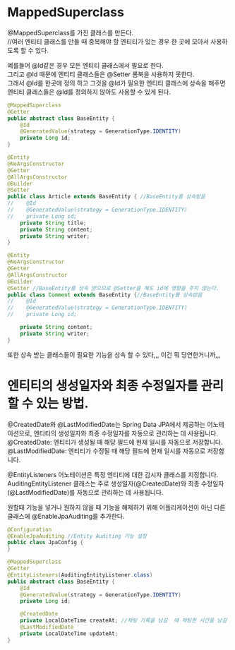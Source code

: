 # MappedSuperclass
@MappedSuperclass를 가진 클래스를 만든다.  
//여러 엔티티 클래스를 만들 때 중복해야 할 엔티티가 있는 경우 한 곳에 모아서 사용하도록 할 수 있다.

예를들어 @Id같은 경우 모든 엔티티 클래스에서 필요로 한다.  
그리고 @Id 때문에 엔티티 클래스들은 @Setter 롬북을 사용하지 못한다.  
그래서 @Id를 한곳에 정의 하고 그것을 @Id가 필요한 엔티티 클래스에 상속을 해주면  
엔티티 클래스들은 @Id를 정의하지 않아도 사용할 수 있게 된다.

```java
@MappedSuperclass
@Getter
public abstract class BaseEntity {
    @Id
    @GeneratedValue(strategy = GenerationType.IDENTITY)
    private Long id;
}
```

```java
@Entity
@NoArgsConstructor
@Getter
@AllArgsConstructor
@Builder
@Setter
public class Article extends BaseEntity { //BaseEntity를 상속받음
//    @Id
//    @GeneratedValue(strategy = GenerationType.IDENTITY)
//    private Long id;
    private String title;
    private String content;
    private String writer;
}
```

```java
@Entity
@NoArgsConstructor
@Getter
@AllArgsConstructor
@Builder
@Setter //BaseEntity를 상속 받으므로 @Setter을 해도 id에 영향을 주지 않는다.
public class Comment extends BaseEntity {//BaseEntity를 상속받음
//    @Id
//    @GeneratedValue(strategy = GenerationType.IDENTITY)
//    private Long id;

    private String content;
    private String writer;
}
```

또한 상속 받는 클래스들이 필요한 기능을 상속 할 수 있다,,, 이건 뭐 당연한거니까,,,  

# 엔티티의 생성일자와 최종 수정일자를 관리할 수 있는 방법.

@CreatedDate와 @LastModifiedDate는 Spring Data JPA에서 제공하는 어노테이션으로, 엔티티의 생성일자와 최종 수정일자를 자동으로 관리하는 데 사용됩니다.  
@CreatedDate: 엔티티가 생성될 때 해당 필드에 현재 일시를 자동으로 저장합니다.  
@LastModifiedDate: 엔티티가 수정될 때 해당 필드에 현재 일시를 자동으로 저장합니다.

@EntityListeners 어노테이션은 특정 엔티티에 대한 감시자 클래스를 지정합니다.  
AuditingEntityListener 클래스는 주로 생성일자(@CreatedDate)와 최종 수정일자(@LastModifiedDate)를 자동으로 관리하는 데 사용됩니다.

원할때 기능을 넣거나 원하지 않을 때 기능을 해제하기 위해 어플리케이션이 아닌 다른 클래스에 @EnableJpaAuditing를 추가한다.

```java
@Configuration
@EnableJpaAuditing //Entity Auditing 기능 설정
public class JpaConfig {
}
```

```java
@MappedSuperclass
@Getter
@EntityListeners(AuditingEntityListener.class)
public abstract class BaseEntity {
    @Id
    @GeneratedValue(strategy = GenerationType.IDENTITY)
    private Long id;

    @CreatedDate
    private LocalDateTime createAt; //채팅 기록을 남길  때 채팅한 시간을 남길 수 있다.
    @LastModifiedDate
    private LocalDateTime updateAt;
}
```